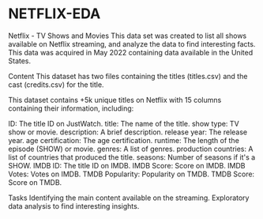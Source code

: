 # NETFLIX-EDA

Netflix - TV Shows and Movies
This data set was created to list all shows available on Netflix streaming, and analyze the data to find interesting facts. This data was acquired in May 2022 containing data available in the United States.

Content
This dataset has two files containing the titles (titles.csv) and the cast (credits.csv) for the title.

This dataset contains +5k unique titles on Netflix with 15 columns containing their information, including:

ID: The title ID on JustWatch.
title: The name of the title.
show type: TV show or movie.
description: A brief description.
release year: The release year.
age certification: The age certification.
runtime: The length of the episode (SHOW) or movie.
genres: A list of genres.
production countries: A list of countries that produced the title.
seasons: Number of seasons if it's a SHOW.
IMDB ID: The title ID on IMDB.
IMDB Score: Score on IMDB.
IMDB Votes: Votes on IMDB.
TMDB Popularity: Popularity on TMDB.
TMDB Score: Score on TMDB.

Tasks
Identifying the main content available on the streaming.
Exploratory data analysis to find interesting insights.
